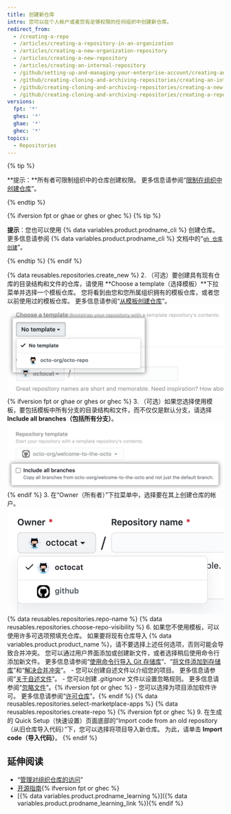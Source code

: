 ```yaml
---
title: 创建新仓库
intro: 您可以在个人帐户或者您有足够权限的任何组织中创建新仓库。
redirect_from:
  - /creating-a-repo
  - /articles/creating-a-repository-in-an-organization
  - /articles/creating-a-new-organization-repository
  - /articles/creating-a-new-repository
  - /articles/creating-an-internal-repository
  - /github/setting-up-and-managing-your-enterprise-account/creating-an-internal-repository
  - /github/creating-cloning-and-archiving-repositories/creating-an-internal-repository
  - /github/creating-cloning-and-archiving-repositories/creating-a-new-repository
  - /github/creating-cloning-and-archiving-repositories/creating-a-repository-on-github/creating-a-new-repository
versions:
  fpt: '*'
  ghes: '*'
  ghae: '*'
  ghec: '*'
topics:
  - Repositories
---
```


{% tip %}

**提示：**所有者可限制组织中的仓库创建权限。 更多信息请参阅“[限制在组织中创建仓库](/articles/restricting-repository-creation-in-your-organization)”。

{% endtip %}

{% ifversion fpt or ghae or ghes or ghec %}
{% tip %}

**提示**：您也可以使用 {% data variables.product.prodname_cli %} 创建仓库。 更多信息请参阅 {% data variables.product.prodname_cli %} 文档中的“[`gh 仓库创建`](https://cli.github.com/manual/gh_repo_create)”。

{% endtip %}
{% endif %}

{% data reusables.repositories.create_new %}
2. （可选）要创建具有现有仓库的目录结构和文件的仓库，请使用 **Choose a template（选择模板）**下拉菜单并选择一个模板仓库。 您将看到由您和您所属组织拥有的模板仓库，或者您以前使用过的模板仓库。 更多信息请参阅“[从模板创建仓库](/articles/creating-a-repository-from-a-template)”。 ![Template drop-down menu](/assets/images/help/repository/template-drop-down.png){% ifversion fpt or ghae or ghes or ghec %}
3. （可选）如果您选择使用模板，要包括模板中所有分支的目录结构和文件，而不仅仅是默认分支，请选择 **Include all branches（包括所有分支）**。 ![Include all branches checkbox](/assets/images/help/repository/include-all-branches.png){% endif %}
3. 在“Owner（所有者）”下拉菜单中，选择要在其上创建仓库的帐户。 ![所有者下拉菜单](/assets/images/help/repository/create-repository-owner.png)
{% data reusables.repositories.repo-name %}
{% data reusables.repositories.choose-repo-visibility %}
6. 如果您不使用模板，可以使用许多可选项预填充仓库。 如果要将现有仓库导入 {% data variables.product.product_name %}，请不要选择上述任何选项，否则可能会导致合并冲突。 您可以通过用户界面添加或创建新文件，或者选择稍后使用命令行添加新文件。 更多信息请参阅“[使用命令行导入 Git 存储库](/articles/importing-a-git-repository-using-the-command-line/)”、“[将文件添加到存储库](/repositories/working-with-files/managing-files/adding-a-file-to-a-repository#adding-a-file-to-a-repository-using-the-command-line)”和“[解决合并冲突](/articles/addressing-merge-conflicts/)”。
    - 您可以创建自述文件以介绍您的项目。 更多信息请参阅“[关于自述文件](/articles/about-readmes/)”。
    - 您可以创建 *.gitignore* 文件以设置忽略规则。 更多信息请参阅“[忽略文件](/github/getting-started-with-github/ignoring-files)”。{% ifversion fpt or ghec %}
    - 您可以选择为项目添加软件许可。 更多信息请参阅“[许可仓库](/articles/licensing-a-repository)”。{% endif %}
{% data reusables.repositories.select-marketplace-apps %}
{% data reusables.repositories.create-repo %}
{% ifversion fpt or ghec %}
9. 在生成的 Quick Setup（快速设置）页面底部的“Import code from an old repository（从旧仓库导入代码）”下，您可以选择将项目导入新仓库。 为此，请单击 **Import code（导入代码）**。
{% endif %}

## 延伸阅读

- “[管理对组织仓库的访问](/articles/managing-access-to-your-organization-s-repositories)”
- [开源指南](https://opensource.guide/){% ifversion fpt or ghec %}
- [{% data variables.product.prodname_learning %}]({% data variables.product.prodname_learning_link %}){% endif %}
